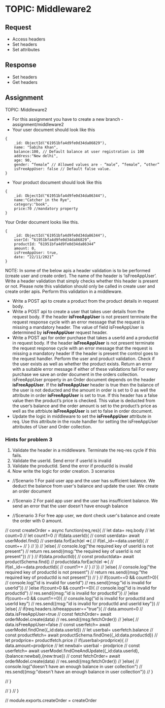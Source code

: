 # TOPIC: Middleware2

## Request
- Access headers
- Set headers
- Set attributes

## Response 
- Set headers
- Get headers

## Assignment

TOPIC: Middleware2

- For this assignment you have to create a new branch - assignment/middleware2
- Your user document should look like this
```
{ 
    _id: ObjectId("61951bfa4d9fe0d34da86829"),
    name: "Sabiha Khan",
	balance:100, // Default balance at user registration is 100
	address:"New delhi",
	age: 90,
 	gender: “female” // Allowed values are - “male”, “female”, “other”
	isFreeAppUser: false // Default false value.
}
```

- Your product document should look like this
```
{
	_id: ObjectId("61951bfa4d9fe0d34da86344"),
	name:"Catcher in the Rye",
	category:"book",
	price:70 //mandatory property
}
```

Your Order document looks like this.
```
{
	_id: ObjectId("61951bfa4d9fe0d34da86344"),
	userId: “61951bfa4d9fe0d34da86829”,
	productId: “61951bfa4d9fe0d34da86344”
	amount: 0,
	isFreeAppUser: true, 
	date: “22/11/2021”
}
```


NOTE: In some of the below apis a header validation is to be performed (create user and create order). The name of the header is ‘isFreeAppUser’. Write a header validation that simply checks whether this header is present or not. Please note this validation should only be called in create user and create order apis. Perform this validation in a middleware.

- Write a POST api to create a product from the product details in request body. 
- Write a POST api to create a user that takes user details from the request body. If the header **isFreeAppUser** is not present terminate the request response cycle with an error message that the request is missing a mandatory header. The value of field isFreeAppUser is determined by **isFreeAppUser** request header.
- Write a POST api for order purchase that takes a userId and a productId in request body. 
If the header **isFreeAppUser** is not present terminate the request response cycle with an error message that the request is missing a mandatory header
If the header is present the control goes to the request handler. Perform the user and product validation. Check if the user exists as well as whether the product exists. Return an error with a suitable error message if either of these validations fail
For every purchase we save an order document in the orders collection. isFreeAppUser property in an Order document depends on the header **isFreeAppUser**. If the **isFreeAppUser** header is true then the balance of the user is not deducted and the amount in order is set to 0 as well the attribute in order **isFreeAppUser** is set to true. If this header has a false value then the product’s price is checked. This value is deducted from the user’s balance and the order amount is set to the product’s price as well as the attrbiute **isFreeAppUser** is set to false in order document.
- Update the logic in middleware to set the **isFreeAppUser** attribute in req. Use this attribute in the route handler for setting the isFreeAppUser attributes of User and Order collection. 

### Hints for problem 3

1. Validate the header in a middleware. Terminate the req-res cycle if this fails.
2. Validate the userId. Send error if userId is invalid
3. Validate the productId. Send the error if productId is invalid
4. Now write the logic for order creation. 3 scenarios
- //Scenario 1
For paid user app and the user has sufficient balance. We deduct the balance from user's balance and update the user. We create an order document

- //Scenaio 2
For paid app user and the user has insufficient balance. We send an error that the user doesn't have enough balance

- //Scenario 3
For free app user, we dont check user's balance and create the order with 0 amount.




// const createOrder = async function(req,res){
//     let data= req.body
//     let count=0
//     let count1=0
//     if(data.userId){
//         const userdata= await userModel.find()
//         userdata.forEach(el =>{
//             if(el._id==data.userId){
//                 count++
//             }
//         })
//     }else{
//         console.log("the required key of userId is not present")
//         return res.send({msg:"the required key of userId is not present"})
//     }
//     if(data.productId){
//         const productdata= await productSchema.find()
//         productdata.forEach(el =>{
//             if(el._id==data.productId){
//                 count1++
//             }
//         })
//     }else{
//         console.log("the required key of productId is not present")
//         return  res.send({msg:"the required key of productId is not present"})
//     }
//     if(count==0 && count1>0){
//         console.log("id is invalid for userId")
//         res.send({msg:"id is invalid for userId"})
//     }else if(count>0 && count1==0){
//         console.log("id is invalid for productId")
//         res.send({msg:"id is invalid for productId"})
//     }else if(count==0 && count1==0){
//         console.log("id is invalid for productId and userId key")
//         res.send({msg:"id is invalid for productId and userId key"})
//     }else{
//         if(req.headers.isfreeappuser=="true"){
//             data.amount=0
//             data.isFreeAppUser=true 
//             const fetchOrder= await orderModel.create(data)
//             res.send({msg:fetchOrder})
//         }else{
//             data.isFreeAppUser=false
//             const userfetch= await userModel.findOne({_id:data.userId})
//             let userbal= userfetch.balance
//             const productfetch= await productSchema.findOne({_id:data.productId})
//             let prodprice= productfetch.price
//             if(userbal>prodprice){
//             data.amount=prodprice
//             let newbal= userbal - prodprice
//             const userfetch= await userModel.findOneAndUpdate({_id:data.userId},{balance:newbal},{new:true})
//             const fetchOrder= await orderModel.create(data)
//             res.send({msg:fetchOrder})
//             }else{
//                 console.log("doesn't have an enough balance in user collection")
//                 res.send({msg:"doesn't have an enough balance in user collection"})
//             }
           
//         }
        
//     }
// }

// module.exports.createOrder = createOrder
